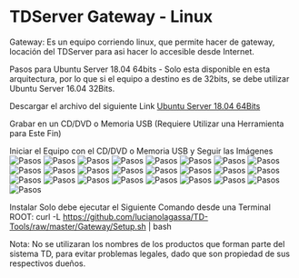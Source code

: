 # TDServer Gateway - Linux

Gateway: Es un equipo corriendo linux, que permite hacer de gateway, locación del TDServer para asi hacer lo accesible desde Internet.

Pasos para Ubuntu Server 18.04 64bits - Solo esta disponible en esta arquitectura, por lo que si el equipo a destino es de 32bits, se debe utilizar Ubuntu Server 16.04 32Bits.

Descargar el archivo del siguiente Link [Ubuntu Server 18.04 64Bits](https://releases.ubuntu.com/16.04/ubuntu-16.04.6-server-amd64.iso)

Grabar en un CD/DVD o Memoria USB (Requiere Utilizar una Herramienta para Este Fin)

Iniciar el Equipo con el CD/DVD o Memoria USB y Seguir las Imágenes
![Pasos](https://raw.githubusercontent.com/lucianolagassa/TD-Tools/master/Gateway/Linux/Ubuntu-18.04/Capturas/Ubuntu-1804-Install001.png)
![Pasos](https://raw.githubusercontent.com/lucianolagassa/TD-Tools/master/Gateway/Linux/Ubuntu-18.04/Capturas/Ubuntu-1804-Install002.png)
![Pasos](https://raw.githubusercontent.com/lucianolagassa/TD-Tools/master/Gateway/Linux/Ubuntu-18.04/Capturas/Ubuntu-1804-Install003.png)
![Pasos](https://raw.githubusercontent.com/lucianolagassa/TD-Tools/master/Gateway/Linux/Ubuntu-18.04/Capturas/Ubuntu-1804-Install004.png)
![Pasos](https://raw.githubusercontent.com/lucianolagassa/TD-Tools/master/Gateway/Linux/Ubuntu-18.04/Capturas/Ubuntu-1804-Install005.png)
![Pasos](https://raw.githubusercontent.com/lucianolagassa/TD-Tools/master/Gateway/Linux/Ubuntu-18.04/Capturas/Ubuntu-1804-Install006.png)
![Pasos](https://raw.githubusercontent.com/lucianolagassa/TD-Tools/master/Gateway/Linux/Ubuntu-18.04/Capturas/Ubuntu-1804-Install007.png)
![Pasos](https://raw.githubusercontent.com/lucianolagassa/TD-Tools/master/Gateway/Linux/Ubuntu-18.04/Capturas/Ubuntu-1804-Install008.png)
![Pasos](https://raw.githubusercontent.com/lucianolagassa/TD-Tools/master/Gateway/Linux/Ubuntu-18.04/Capturas/Ubuntu-1804-Install009.png)
![Pasos](https://raw.githubusercontent.com/lucianolagassa/TD-Tools/master/Gateway/Linux/Ubuntu-18.04/Capturas/Ubuntu-1804-Install010.png)
![Pasos](https://raw.githubusercontent.com/lucianolagassa/TD-Tools/master/Gateway/Linux/Ubuntu-18.04/Capturas/Ubuntu-1804-Install011.png)
![Pasos](https://raw.githubusercontent.com/lucianolagassa/TD-Tools/master/Gateway/Linux/Ubuntu-18.04/Capturas/Ubuntu-1804-Install012.png)
![Pasos](https://raw.githubusercontent.com/lucianolagassa/TD-Tools/master/Gateway/Linux/Ubuntu-18.04/Capturas/Ubuntu-1804-Install013.png)
![Pasos](https://raw.githubusercontent.com/lucianolagassa/TD-Tools/master/Gateway/Linux/Ubuntu-18.04/Capturas/Ubuntu-1804-Install014.png)
![Pasos](https://raw.githubusercontent.com/lucianolagassa/TD-Tools/master/Gateway/Linux/Ubuntu-18.04/Capturas/Ubuntu-1804-Install015.png)
![Pasos](https://raw.githubusercontent.com/lucianolagassa/TD-Tools/master/Gateway/Linux/Ubuntu-18.04/Capturas/Ubuntu-1804-Install016.png)
![Pasos](https://raw.githubusercontent.com/lucianolagassa/TD-Tools/master/Gateway/Linux/Ubuntu-18.04/Capturas/Ubuntu-1804-Install017.png)
![Pasos](https://raw.githubusercontent.com/lucianolagassa/TD-Tools/master/Gateway/Linux/Ubuntu-18.04/Capturas/Ubuntu-1804-Install018.png)
![Pasos](https://raw.githubusercontent.com/lucianolagassa/TD-Tools/master/Gateway/Linux/Ubuntu-18.04/Capturas/Ubuntu-1804-Install019.png)
![Pasos](https://raw.githubusercontent.com/lucianolagassa/TD-Tools/master/Gateway/Linux/Ubuntu-18.04/Capturas/Ubuntu-1804-Install020.png)
![Pasos](https://raw.githubusercontent.com/lucianolagassa/TD-Tools/master/Gateway/Linux/Ubuntu-18.04/Capturas/Ubuntu-1804-Install021.png)
![Pasos](https://raw.githubusercontent.com/lucianolagassa/TD-Tools/master/Gateway/Linux/Ubuntu-18.04/Capturas/Ubuntu-1804-Install022.png)
![Pasos](https://raw.githubusercontent.com/lucianolagassa/TD-Tools/master/Gateway/Linux/Ubuntu-18.04/Capturas/Ubuntu-1804-Install023.png)
![Pasos](https://raw.githubusercontent.com/lucianolagassa/TD-Tools/master/Gateway/Linux/Ubuntu-18.04/Capturas/Ubuntu-1804-Install024.png)
![Pasos](https://raw.githubusercontent.com/lucianolagassa/TD-Tools/master/Gateway/Linux/Ubuntu-18.04/Capturas/Ubuntu-1804-Install025.png)

Instalar Solo debe ejecutar el Siguiente Comando desde una Terminal ROOT: curl -L https://github.com/lucianolagassa/TD-Tools/raw/master/Gateway/Setup.sh | bash

Nota: No se utilizaran los nombres de los productos que forman parte del sistema TD, para evitar problemas legales, dado que son propiedad de sus respectivos dueños.
